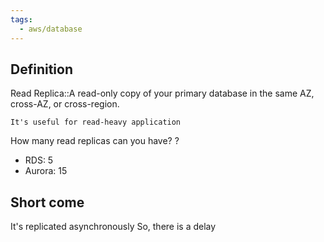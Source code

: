 ```yaml
---
tags:
  - aws/database
---
```

## Definition
Read Replica::A read-only copy of your primary database in the same AZ, cross-AZ, or cross-region.
<!--SR:!2025-06-07,9,250-->
	It's useful for read-heavy application

How many read replicas can you have?
?
* RDS: 5
* Aurora: 15

## Short come
It's replicated asynchronously
So, there is a delay
<!--SR:!2025-06-05,7,250-->